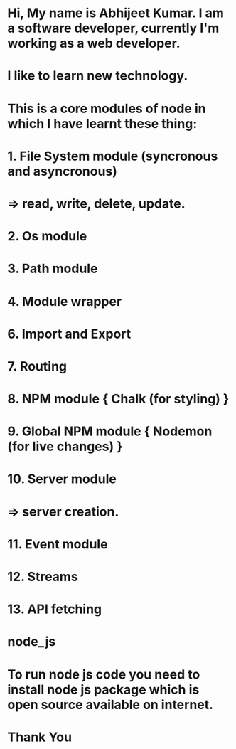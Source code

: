 # Hi, My name is Abhijeet Kumar. I am a software developer, currently I'm working as a web developer. 
# I like to learn new technology. 
# This is a core modules of node in which I have learnt these thing:
# 1. File System module (syncronous and asyncronous)
#    => read, write, delete, update.
# 2. Os module
# 3. Path module
# 4. Module wrapper
# 6. Import and Export
# 7. Routing
# 8. NPM module { Chalk (for styling) }
# 9. Global NPM module { Nodemon (for live changes) }
# 10. Server module
#     => server creation.
# 11. Event module
# 12. Streams
# 13. API fetching 

# node_js

# To run node js code you need to install node js package which is open source available on internet.
# Thank You
